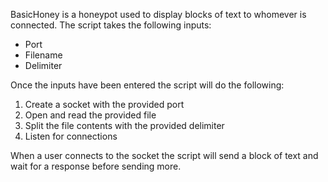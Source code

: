 BasicHoney is a honeypot used to display blocks of text to whomever is connected. The script takes the following inputs:

* Port
* Filename
* Delimiter

Once the inputs have been entered the script will do the following:

1. Create a socket with the provided port
2. Open and read the provided file
3. Split the file contents with the provided delimiter
4. Listen for connections

When a user connects to the socket the script will send a block of text and wait for a response before sending more.